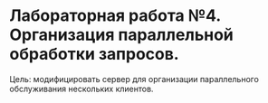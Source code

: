# Лабораторная работа №4. Организация параллельной обработки запросов.

Цель: модифицировать сервер для организации параллельного обслуживания нескольких клиентов.
